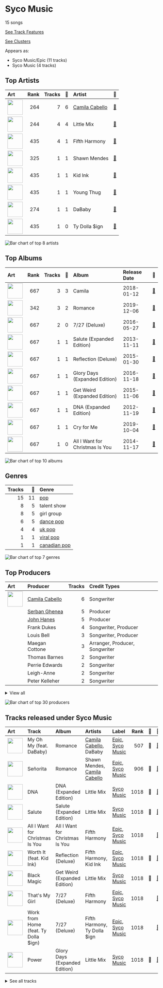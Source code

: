# Syco Music

15 songs

[See Track Features](audio_features.md)

[See Clusters](clusters/overview.md)

Appears as:
- Syco Music/Epic (11 tracks)
- Syco Music (4 tracks)

## Top Artists

| Art | Rank | Tracks | 💚 | Artist | 🔗 |
|:---|---:|---:|---:|:---|:---|
| <img src="https://i.scdn.co/image/ab6761610000e5eb76470faf6330235edbcb90a9" alt="" width="50" /> | 264 | 7 | 6 | [Camila Cabello](../../artists/camila_cabello/overview.md) | [🔗](https://open.spotify.com/artist/4nDoRrQiYLoBzwC5BhVJzF) |
| <img src="https://i.scdn.co/image/ab6761610000e5eb08cd53940cbf5813ee5fe565" alt="" width="50" /> | 244 | 4 | 4 | Little Mix | [🔗](https://open.spotify.com/artist/3e7awlrlDSwF3iM0WBjGMp) |
| <img src="https://i.scdn.co/image/ab6761610000e5eb5acb3cb0a8b87d3952738b97" alt="" width="50" /> | 435 | 4 | 1 | Fifth Harmony | [🔗](https://open.spotify.com/artist/1l8Fu6IkuTP0U5QetQJ5Xt) |
| <img src="https://i.scdn.co/image/ab6761610000e5ebd56712ef06c48938329731e1" alt="" width="50" /> | 325 | 1 | 1 | Shawn Mendes | [🔗](https://open.spotify.com/artist/7n2wHs1TKAczGzO7Dd2rGr) |
| <img src="https://i.scdn.co/image/ab6761610000e5eb15a85a7957cac2c370e713ab" alt="" width="50" /> | 435 | 1 | 1 | Kid Ink | [🔗](https://open.spotify.com/artist/6KZDXtSj0SzGOV705nNeh3) |
| <img src="https://i.scdn.co/image/ab6761610000e5eb547d2b41c9f2c97318aad0ed" alt="" width="50" /> | 435 | 1 | 1 | Young Thug | [🔗](https://open.spotify.com/artist/50co4Is1HCEo8bhOyUWKpn) |
| <img src="https://i.scdn.co/image/ab6761610000e5ebbd6918901c1714560669f570" alt="" width="50" /> | 274 | 1 | 1 | DaBaby | [🔗](https://open.spotify.com/artist/4r63FhuTkUYltbVAg5TQnk) |
| <img src="https://i.scdn.co/image/ab6761610000e5eb24b3c0f33bc5e3f6a53f84d7" alt="" width="50" /> | 435 | 1 | 0 | Ty Dolla $ign | [🔗](https://open.spotify.com/artist/7c0XG5cIJTrrAgEC3ULPiq) |

![Bar chart of top 8 artists](../../images/labels/syco_music/artists.png)

## Top Albums

| Art | Rank | Tracks | 💚 | Album | Release Date | 🔗 |
|:---|---:|---:|---:|:---|:---|:---|
| <img src="https://i.scdn.co/image/ab67616d0000b2736eb0b9e73adcf04e4ed3eca4" alt="" width="50" /> | 667 | 3 | 3 | Camila | 2018-01-12 | [🔗](https://open.spotify.com/album/2vD3zSQr8hNlg0obNel4TE) |
| <img src="https://i.scdn.co/image/ab67616d0000b2735f53c0dbe5190a0af0fa28f3" alt="" width="50" /> | 342 | 3 | 2 | Romance | 2019-12-06 | [🔗](https://open.spotify.com/album/3Vsbl0diFGw8HNSjG8ue9m) |
| <img src="https://i.scdn.co/image/ab67616d0000b273d03fa6f4e758282b7920b5c8" alt="" width="50" /> | 667 | 2 | 0 | 7/27 (Deluxe) | 2016-05-27 | [🔗](https://open.spotify.com/album/0pF0oyuPNdOObniB1Ng0kW) |
| <img src="https://i.scdn.co/image/ab67616d0000b273b3d3d1ba43e085f5ab80e56a" alt="" width="50" /> | 667 | 1 | 1 | Salute (Expanded Edition) | 2013-11-11 | [🔗](https://open.spotify.com/album/4cH9WxyfNWlfR257RitWBt) |
| <img src="https://i.scdn.co/image/ab67616d0000b2735bdd9e580fdda5e676a25e6a" alt="" width="50" /> | 667 | 1 | 1 | Reflection (Deluxe) | 2015-01-30 | [🔗](https://open.spotify.com/album/0zAsh6hObeNmFgFPrUiFcP) |
| <img src="https://i.scdn.co/image/ab67616d0000b2733042c53026e29faf3a21c9f9" alt="" width="50" /> | 667 | 1 | 1 | Glory Days (Expanded Edition) | 2016-11-18 | [🔗](https://open.spotify.com/album/4w49hcqZt66HZX0MJHfW0m) |
| <img src="https://i.scdn.co/image/ab67616d0000b273995994477ea1ae8097978bf8" alt="" width="50" /> | 667 | 1 | 1 | Get Weird (Expanded Edition) | 2015-11-06 | [🔗](https://open.spotify.com/album/2FnfZiFMv7bmXAIATOJDHs) |
| <img src="https://i.scdn.co/image/ab67616d0000b2735bec8b1a6a96e731dbd6f94f" alt="" width="50" /> | 667 | 1 | 1 | DNA (Expanded Edition) | 2012-11-19 | [🔗](https://open.spotify.com/album/7B8LPRplA8cByTSzgQvdxd) |
| <img src="https://i.scdn.co/image/ab67616d0000b273c4f298e7cbedb77f8e030ff0" alt="" width="50" /> | 667 | 1 | 1 | Cry for Me | 2019-10-04 | [🔗](https://open.spotify.com/album/2dq4ae5hiyxlFPG1s8rlq5) |
| <img src="https://i.scdn.co/image/ab67616d0000b2732f4cea1bf125a287a42c5d4f" alt="" width="50" /> | 667 | 1 | 0 | All I Want for Christmas Is You | 2014-11-17 | [🔗](https://open.spotify.com/album/4oaGmvBfraPK3deWpySwJm) |

![Bar chart of top 10 albums](../../images/labels/syco_music/albums.png)

## Genres

| Tracks | 💚 | Genre |
|---:|---:|:---|
| 15 | 11 | [pop](../../genres/pop/overview.md) |
| 8 | 5 | talent show |
| 8 | 5 | girl group |
| 6 | 5 | [dance pop](../../genres/dance_pop/overview.md) |
| 4 | 4 | [uk pop](../../genres/uk_pop/overview.md) |
| 1 | 1 | [viral pop](../../genres/viral_pop/overview.md) |
| 1 | 1 | [canadian pop](../../genres/canadian_pop/overview.md) |

![Bar chart of top 7 genres](../../images/labels/syco_music/genres.png)

## Top Producers

| Art | Producer | Tracks | Credit Types |
|:---|:---|---:|:---|
| <img src="https://i.scdn.co/image/ab6761610000e5eb76470faf6330235edbcb90a9" alt="" width="50" /> | [Camila Cabello](../../artists/camila_cabello/overview.md) | 6 | Songwriter |
| | [Serban Ghenea](../../producers/serban_ghenea/overview.md) | 5 | Producer |
| | [John Hanes](../../producers/john_hanes/overview.md) | 5 | Producer |
| | Frank Dukes | 4 | Songwriter, Producer |
| | Louis Bell | 3 | Songwriter, Producer |
| | Maegan Cottone | 3 | Arranger, Producer, Songwriter |
| | Thomas Barnes | 2 | Songwriter |
| | Perrie Edwards | 2 | Songwriter |
| | Leigh-Anne | 2 | Songwriter |
| | Peter Kelleher | 2 | Songwriter |


<details>
<summary>View all</summary>

| Art | Producer | Tracks | Credit Types |
|:---|:---|---:|:---|
| | Bart Schoudel | 2 | Producer |
| | KAMILLE | 2 | Songwriter |
| | TMS | 2 | Producer |
| | Jesy Nelson | 2 | Songwriter |
| | Andrew Watt | 2 | Producer, Songwriter |
| | Ali Tamposi | 2 | Songwriter |
| | Jade Thirlwall | 2 | Songwriter |
| | Matt Radosevich | 2 | Producer |
| | Jaycen Joshua | 2 | Producer |
| | Ben Collier | 2 | Producer |
| | Ben Kohn | 2 | Songwriter |
| | Emily Weisband | 1 | Songwriter |
| | Screwface | 1 | Producer |
| | Sasha Yatchenko | 1 | Songwriter |
| | Daniel Aslet | 1 | Producer |
| | Robbie Soukiasyan | 1 | Producer |
| | Jarami | 1 | Producer |
| | Jacob Olofsson | 1 | Songwriter |
| | Starrah | 1 | Songwriter |
| | Danny D | 1 | Producer |
| <img src="https://i.scdn.co/image/ab6761610000e5ebd56712ef06c48938329731e1" alt="" width="50" /> | Shawn Mendes | 1 | Songwriter |
| | Noonie Bao | 1 | Songwriter |
| | Matt Beckley | 1 | Producer |
| | Henrik Barman Michelsen | 1 | Producer, Songwriter |
| | Alejandro Guillermo Marambio Altamirano | 1 | Songwriter |
| | Mike Gaydusek | 1 | Producer |
| | [Savan Kotecha](../../producers/savan_kotecha/overview.md) | 1 | Songwriter |
| | Amy Wadge | 1 | Songwriter |
| | Mike Anderson | 1 | Producer |
| | Nicky D'Silva | 1 | Producer |
| | Robopop | 1 | Producer, Songwriter |
| | Simon Clarke | 1 | Arranger |
| | Kaan Gunesberk | 1 | Songwriter |
| | Nicolle Galyon | 1 | Songwriter |
| | Cashmere Cat | 1 | Producer, Songwriter |
| <img src="https://i.scdn.co/image/ab6761610000e5ebbd6918901c1714560669f570" alt="" width="50" /> | DaBaby | 1 | Songwriter |
| | Tor Erik Hermansen | 1 | Songwriter |
| | Ant Clemons | 1 | Songwriter |
| | [Ryan Tedder](../../producers/ryan_tedder/overview.md) | 1 | Songwriter |
| | Iain James | 1 | Songwriter |
| | [Phil Tan](../../producers/phil_tan/overview.md) | 1 | Producer |
| <img src="https://i.scdn.co/image/ab6761610000e5ebf0789cd783c20985ec3deb4e" alt="" width="50" /> | Pharrell Williams | 1 | Songwriter |
| | Kyle Mann | 1 | Producer |
| | Ori Kaplan | 1 | Producer, Songwriter |
| <img src="https://i.scdn.co/image/ab6761610000e5eb936885667ef44c306483c838" alt="" width="50" /> | Charli xcx | 1 | Songwriter |
| | Ed Drewett | 1 | Songwriter |
| | Zubin Thakkar | 1 | Producer |
| | [Mikkel Storleer Eriksen](../../producers/mikkel_storleer_eriksen/overview.md) | 1 | Producer, Songwriter |
| | Paul LaMalfa | 1 | Producer |
| | Jack Patterson | 1 | Songwriter |
| | Stargate | 1 | Producer |
| | Chris Bishop | 1 | Producer |
| | Miles Walker | 1 | Producer |
| | [Manny Marroquin](../../producers/manny_marroquin/overview.md) | 1 | Producer |
| | Rami Dawod | 1 | Songwriter |
| <img src="https://i.scdn.co/image/ab6761610000e5eb860c37890942e05e58c19372" alt="" width="50" /> | benny blanco | 1 | Producer, Songwriter |
| | JHart | 1 | Songwriter |
| | DURO | 1 | Producer |
| | Tim Blacksmith | 1 | Producer |
| | Nathaniel Alford | 1 | Producer |
| | Electric | 1 | Producer |
| | Brian Lee | 1 | Songwriter |
| | Steve James | 1 | Producer |
| <img src="https://i.scdn.co/image/ab6761610000e5eb547d2b41c9f2c97318aad0ed" alt="" width="50" /> | Young Thug | 1 | Songwriter |
| | Priscilla Renea | 1 | Songwriter |
| | Edvard Førre Erfjord (Erfjord, Edvard Førre) | 1 | Producer, Songwriter |

</details>


![Bar chart of top 30 producers](../../images/labels/syco_music/producers.png)
## Tracks released under Syco Music

| Art | Track | Album | Artists | Label | Rank | 💚 | 🔗 |
|:---|:---|:---|:---|:---|---:|:---|:---|
| <img src="https://i.scdn.co/image/ab67616d0000b2735f53c0dbe5190a0af0fa28f3" alt="" width="50" /> | My Oh My (feat. DaBaby) | Romance | [Camila Cabello](../../artists/camila_cabello/overview.md), DaBaby | [Epic](../epic), [Syco Music](.) | 507 | 💚 | [🔗](https://open.spotify.com/track/3yOlyBJuViE2YSGn3nVE1K) |
| <img src="https://i.scdn.co/image/ab67616d0000b2735f53c0dbe5190a0af0fa28f3" alt="" width="50" /> | Señorita | Romance | Shawn Mendes, [Camila Cabello](../../artists/camila_cabello/overview.md) | [Epic](../epic), [Syco Music](.) | 906 | 💚 | [🔗](https://open.spotify.com/track/3BVgrFWuH01GmCUy9Y2EE8) |
| <img src="https://i.scdn.co/image/ab67616d0000b2735bec8b1a6a96e731dbd6f94f" alt="" width="50" /> | DNA | DNA (Expanded Edition) | Little Mix | [Syco Music](.) | 1018 | 💚 | [🔗](https://open.spotify.com/track/0MXMNgjjtOBxAjfw8a4lwL) |
| <img src="https://i.scdn.co/image/ab67616d0000b273b3d3d1ba43e085f5ab80e56a" alt="" width="50" /> | Salute | Salute (Expanded Edition) | Little Mix | [Syco Music](.) | 1018 | 💚 | [🔗](https://open.spotify.com/track/1iupzLgX4O0Qosb4yDpYoz) |
| <img src="https://i.scdn.co/image/ab67616d0000b2732f4cea1bf125a287a42c5d4f" alt="" width="50" /> | All I Want for Christmas Is You | All I Want for Christmas Is You | Fifth Harmony | [Epic](../epic), [Syco Music](.) | 1018 | | [🔗](https://open.spotify.com/track/71wZ1KJdXSa5hC51kvGBL2) |
| <img src="https://i.scdn.co/image/ab67616d0000b2735bdd9e580fdda5e676a25e6a" alt="" width="50" /> | Worth It (feat. Kid Ink) | Reflection (Deluxe) | Fifth Harmony, Kid Ink | [Epic](../epic), [Syco Music](.) | 1018 | 💚 | [🔗](https://open.spotify.com/track/41Fflg7qHiVOD6dEPvsCzO) |
| <img src="https://i.scdn.co/image/ab67616d0000b273995994477ea1ae8097978bf8" alt="" width="50" /> | Black Magic | Get Weird (Expanded Edition) | Little Mix | [Syco Music](.) | 1018 | 💚 | [🔗](https://open.spotify.com/track/6rmXhRIemCTPyMYZRDN7Qg) |
| <img src="https://i.scdn.co/image/ab67616d0000b273d03fa6f4e758282b7920b5c8" alt="" width="50" /> | That's My Girl | 7/27 (Deluxe) | Fifth Harmony | [Epic](../epic), [Syco Music](.) | 1018 | | [🔗](https://open.spotify.com/track/2ACOWPLUe4A4KuQ5ioD2od) |
| <img src="https://i.scdn.co/image/ab67616d0000b273d03fa6f4e758282b7920b5c8" alt="" width="50" /> | Work from Home (feat. Ty Dolla $ign) | 7/27 (Deluxe) | Fifth Harmony, Ty Dolla $ign | [Epic](../epic), [Syco Music](.) | 1018 | | [🔗](https://open.spotify.com/track/4tCtwWceOPWzenK2HAIJSb) |
| <img src="https://i.scdn.co/image/ab67616d0000b2733042c53026e29faf3a21c9f9" alt="" width="50" /> | Power | Glory Days (Expanded Edition) | Little Mix | [Syco Music](.) | 1018 | 💚 | [🔗](https://open.spotify.com/track/0lUSd7TCG8srh6HpIAEIWL) |


<details>
<summary>See all tracks</summary>

| Art | Track | Album | Artists | Label | Rank | 💚 | 🔗 |
|:---|:---|:---|:---|:---|---:|:---|:---|
| <img src="https://i.scdn.co/image/ab67616d0000b2736eb0b9e73adcf04e4ed3eca4" alt="" width="50" /> | Consequences | Camila | [Camila Cabello](../../artists/camila_cabello/overview.md) | [Epic](../epic), [Syco Music](.) | 1018 | 💚 | [🔗](https://open.spotify.com/track/7sTtHHrD0zDpmzQzH3zegz) |
| <img src="https://i.scdn.co/image/ab67616d0000b2736eb0b9e73adcf04e4ed3eca4" alt="" width="50" /> | Havana (feat. Young Thug) | Camila | [Camila Cabello](../../artists/camila_cabello/overview.md), Young Thug | [Epic](../epic), [Syco Music](.) | 1018 | 💚 | [🔗](https://open.spotify.com/track/1rfofaqEpACxVEHIZBJe6W) |
| <img src="https://i.scdn.co/image/ab67616d0000b2736eb0b9e73adcf04e4ed3eca4" alt="" width="50" /> | Never Be the Same | Camila | [Camila Cabello](../../artists/camila_cabello/overview.md) | [Epic](../epic), [Syco Music](.) | 1018 | 💚 | [🔗](https://open.spotify.com/track/4eWQlBRaTjPPUlzacqEeoQ) |
| <img src="https://i.scdn.co/image/ab67616d0000b273c4f298e7cbedb77f8e030ff0" alt="" width="50" /> | Cry for Me | Cry for Me | [Camila Cabello](../../artists/camila_cabello/overview.md) | [Epic](../epic), [Syco Music](.) | 1018 | 💚 | [🔗](https://open.spotify.com/track/40nPimvmG05WYS7983bawZ) |
| <img src="https://i.scdn.co/image/ab67616d0000b2735f53c0dbe5190a0af0fa28f3" alt="" width="50" /> | Living Proof | Romance | [Camila Cabello](../../artists/camila_cabello/overview.md) | [Epic](../epic), [Syco Music](.) | 1018 | | [🔗](https://open.spotify.com/track/4jFD7byoPdGkEdjHLMduR9) |

</details>

